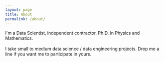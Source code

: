 ```yaml
---
layout: page
title: About
permalink: /about/
---
```


I'm a Data Scientist, independent contractor. Ph.D. in Physics and Mathematics.<br><br>
I take small to medium data science / data engineering projects. Drop me a line if you want me to participate in yours.
